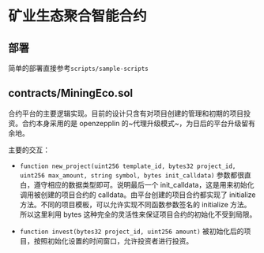 # 矿业生态聚合智能合约

## 部署

简单的部署直接参考`scripts/sample-scripts`

## contracts/MiningEco.sol

合约平台的主要逻辑实现。目前的设计只含有对项目创建的管理和初期的项目投资。合约本身采用的是 openzepplin 的~代理升级模式~，为日后的平台升级留有余地。

主要的交互：

- `function new_project(uint256 template_id, bytes32 project_id, uint256 max_amount, string symbol, bytes init_calldata)` 参数都很直白，遵守相应的数据类型即可。说明最后一个 init_calldata，这是用来初始化调用被创建的项目合约的 calldata。由平台创建的项目合约都实现了 initialize 方法。不同的项目模板，可以允许实现不同函数参数签名的 initialize 方法。所以这里利用 bytes 这种完全的灵活性来保证项目合约的初始化不受到局限。

- `function invest(bytes32 project_id, uint256 amount)`
  被初始化后的项目，按照初始化设置的时间窗口，允许投资者进行投资。

